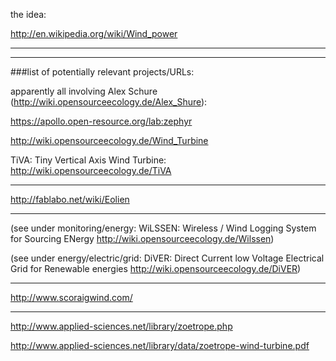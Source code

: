 the idea:

http://en.wikipedia.org/wiki/Wind_power

***************
***************

###list of potentially relevant projects/URLs:

apparently all involving Alex Schure (http://wiki.opensourceecology.de/Alex_Shure):

https://apollo.open-resource.org/lab:zephyr

http://wiki.opensourceecology.de/Wind_Turbine

TiVA: Tiny Vertical Axis Wind Turbine: http://wiki.opensourceecology.de/TiVA

***************

http://fablabo.net/wiki/Eolien

***************

(see under monitoring/energy: WiLSSEN: Wireless / Wind Logging System for Sourcing ENergy http://wiki.opensourceecology.de/Wilssen)

(see under energy/electric/grid: DiVER: Direct Current low Voltage Electrical Grid for Renewable energies  http://wiki.opensourceecology.de/DiVER)


***************

http://www.scoraigwind.com/


**************

http://www.applied-sciences.net/library/zoetrope.php

http://www.applied-sciences.net/library/data/zoetrope-wind-turbine.pdf

